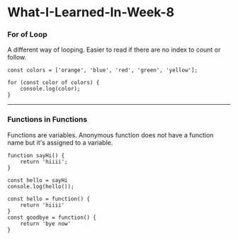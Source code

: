 # What-I-Learned-In-Week-8
### For of Loop
A different way of looping. Easier to read if there are no index to count or follow.
```
const colors = ['orange', 'blue', 'red', 'green', 'yellow'];

for (const color of colors) {
    console.log(color);
}
```

---
### Functions in Functions
Functions are variables. Anonymous function does not have a function name but it's assigned to a variable.
```
function sayHi() {
    return 'hiiii';
}

const hello = sayHi
console.log(hello());
```

```
const hello = function() {
    return 'hiiii'
}
const goodbye = function() {
    return 'bye now'
}
```